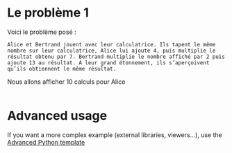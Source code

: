 # Le problème 1

Voici le problème posé :

    Alice et Bertrand jouent avec leur calculatrice. Ils tapent le même nombre sur leur calculatrice, Alice lui ajoute 4, puis multiplie le résultat obtenu par 7. Bertrand multiplie le nombre affiché par 2 puis ajoute 13 au résultat. À leur grand étonnement, ils s’aperçoivent qu’ils obtiennent le même résultat.

Nous allons afficher 10 calculs pour Alice

```python runnable


```

# Advanced usage

If you want a more complex example (external libraries, viewers...), use the [Advanced Python template](https://tech.io/select-repo/429)
